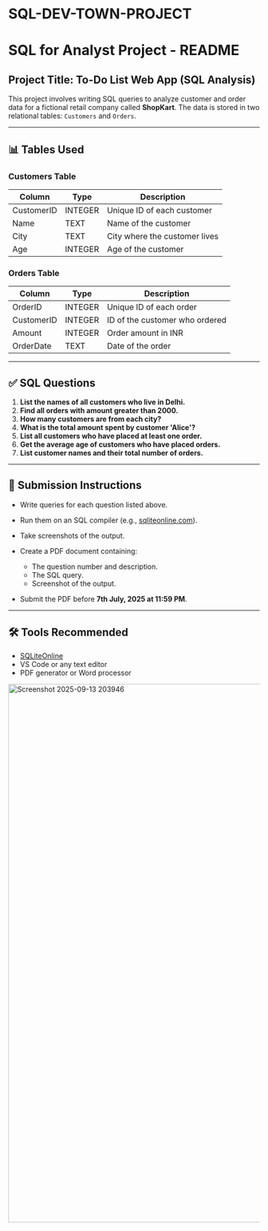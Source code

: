 # SQL-DEV-TOWN-PROJECT


# SQL for Analyst Project - README

## Project Title: To-Do List Web App (SQL Analysis)

This project involves writing SQL queries to analyze customer and order data for a fictional retail company called **ShopKart**. The data is stored in two relational tables: `Customers` and `Orders`.

---

## 📊 Tables Used

### Customers Table

| Column     | Type    | Description                   |
| ---------- | ------- | ----------------------------- |
| CustomerID | INTEGER | Unique ID of each customer    |
| Name       | TEXT    | Name of the customer          |
| City       | TEXT    | City where the customer lives |
| Age        | INTEGER | Age of the customer           |

### Orders Table

| Column     | Type    | Description                    |
| ---------- | ------- | ------------------------------ |
| OrderID    | INTEGER | Unique ID of each order        |
| CustomerID | INTEGER | ID of the customer who ordered |
| Amount     | INTEGER | Order amount in INR            |
| OrderDate  | TEXT    | Date of the order              |

---

## ✅ SQL Questions

1. **List the names of all customers who live in Delhi.**
2. **Find all orders with amount greater than 2000.**
3. **How many customers are from each city?**
4. **What is the total amount spent by customer 'Alice'?**
5. **List all customers who have placed at least one order.**
6. **Get the average age of customers who have placed orders.**
7. **List customer names and their total number of orders.**

---

## 📝 Submission Instructions

* Write queries for each question listed above.
* Run them on an SQL compiler (e.g., [sqliteonline.com](https://sqliteonline.com)).
* Take screenshots of the output.
* Create a PDF document containing:

  * The question number and description.
  * The SQL query.
  * Screenshot of the output.
* Submit the PDF before **7th July, 2025 at 11:59 PM**.

---

## 🛠 Tools Recommended

* [SQLiteOnline](https://sqliteonline.com)
* VS Code or any text editor
* PDF generator or Word processor

<img width="1920" height="1080" alt="Screenshot 2025-09-13 203946" src="https://github.com/user-attachments/assets/7159db27-0074-4da8-89d5-3ebcd4747437" />








